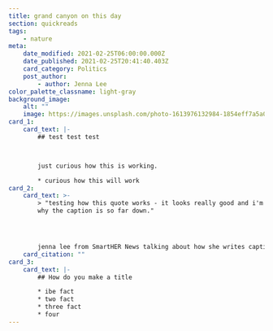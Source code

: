 ```yaml
---
title: grand canyon on this day
section: quickreads
tags:
    - nature
meta:
    date_modified: 2021-02-25T06:00:00.000Z
    date_published: 2021-02-25T20:41:40.403Z
    card_category: Politics
    post_author:
        - author: Jenna Lee
color_palette_classname: light-gray
background_image:
    alt: ""
    image: https://images.unsplash.com/photo-1613976132984-1854eff7a5a0?ixid=MXwxMjA3fDB8MHxwaG90by1wYWdlfHx8fGVufDB8fHw%3D&ixlib=rb-1.2.1&auto=format&fit=crop&w=3289&q=80
card_1:
    card_text: |-
        ## test test test



        just curious how this is working.

        * curious how this will work
card_2:
    card_text: >-
        > "testing how this quote works - it looks really good and i'm just curious
        why the caption is so far down."




        jenna lee from SmartHER News talking about how she writes captions that are too long i'm curious if this quote will go up further asy ayd adyajhd aljdlfjaldjfldjflajdlfadfl]]]]] ok i see i'm so sorry i need to add spaces...he is smart. Austin is smart....Kayeli is smart...flimflam...flimflam....flimflam... What is next for this card i dont know i'm really tired  and if i say card stack again .... it will be too soon. so it does look like its getting squished a bit.
    card_citation: ""
card_3:
    card_text: |-
        ## How do you make a title

        * ibe fact
        * two fact
        * three fact
        * four
---
```

